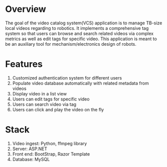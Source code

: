 # Overview
The goal of the video catalog system(VCS) application is to manage TB-size local videos regarding to robotics. It implements a comprehensive tag system so that users can browse and search related videos via complex metrics as well as edit tags for specific video. This application is meant to be an auxiliary tool for mechanism/electronics design of robots.

# Features
1. Customized authentication system for different users
1. Populate video database automatically with related metadata from videos
1. Display video in a list view
1. Users can edit tags for specific video
1. Users can search video via tag
1. Users can click and play the video on the fly

# Stack
1. Video ingest: Python, ffmpeg library
1. Server: ASP.NET
1. Front end: BootStrap, Razor Template
1. Database: MySQL
